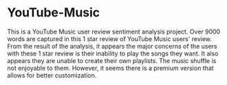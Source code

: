 # YouTube-Music
This is a YouTube Music user review sentiment analysis project.
Over 9000 words are captured in this 1 star review of YouTube Music users' review.
From the result of the analysis, it appears the major concerns of the users with these 1 star review is their inability to play the songs they want.
It also appears they are unable to create their own playlists. The music shuffle is not enjoyable to them.
However, it seems there is a premium version that allows for better customization.
